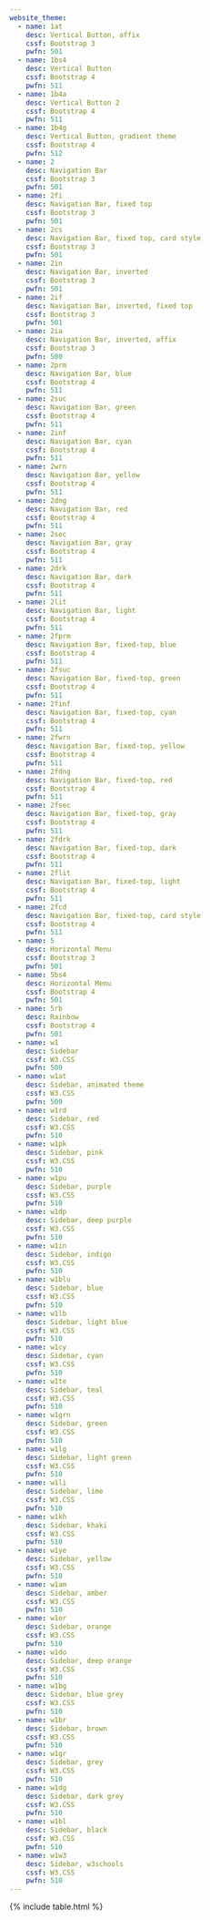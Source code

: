 ```yaml
---
website_theme:
  - name: 1at
    desc: Vertical Button, affix
    cssf: Bootstrap 3
    pwfn: 501
  - name: 1bs4
    desc: Vertical Button
    cssf: Bootstrap 4
    pwfn: 511
  - name: 1b4a
    desc: Vertical Button 2
    cssf: Bootstrap 4
    pwfn: 511
  - name: 1b4g
    desc: Vertical Button, gradient theme
    cssf: Bootstrap 4
    pwfn: 512
  - name: 2
    desc: Navigation Bar
    cssf: Bootstrap 3
    pwfn: 501
  - name: 2fi
    desc: Navigation Bar, fixed top
    cssf: Bootstrap 3
    pwfn: 501
  - name: 2cs
    desc: Navigation Bar, fixed top, card style
    cssf: Bootstrap 3
    pwfn: 501
  - name: 2in
    desc: Navigation Bar, inverted
    cssf: Bootstrap 3
    pwfn: 501
  - name: 2if
    desc: Navigation Bar, inverted, fixed top
    cssf: Bootstrap 3
    pwfn: 501
  - name: 2ia
    desc: Navigation Bar, inverted, affix
    cssf: Bootstrap 3
    pwfn: 500
  - name: 2prm
    desc: Navigation Bar, blue
    cssf: Bootstrap 4
    pwfn: 511
  - name: 2suc
    desc: Navigation Bar, green
    cssf: Bootstrap 4
    pwfn: 511
  - name: 2inf
    desc: Navigation Bar, cyan
    cssf: Bootstrap 4
    pwfn: 511
  - name: 2wrn
    desc: Navigation Bar, yellow
    cssf: Bootstrap 4
    pwfn: 511
  - name: 2dng
    desc: Navigation Bar, red
    cssf: Bootstrap 4
    pwfn: 511
  - name: 2sec
    desc: Navigation Bar, gray
    cssf: Bootstrap 4
    pwfn: 511
  - name: 2drk
    desc: Navigation Bar, dark
    cssf: Bootstrap 4
    pwfn: 511
  - name: 2lit
    desc: Navigation Bar, light
    cssf: Bootstrap 4
    pwfn: 511
  - name: 2fprm
    desc: Navigation Bar, fixed-top, blue
    cssf: Bootstrap 4
    pwfn: 511
  - name: 2fsuc
    desc: Navigation Bar, fixed-top, green
    cssf: Bootstrap 4
    pwfn: 511
  - name: 2finf
    desc: Navigation Bar, fixed-top, cyan
    cssf: Bootstrap 4
    pwfn: 511
  - name: 2fwrn
    desc: Navigation Bar, fixed-top, yellow
    cssf: Bootstrap 4
    pwfn: 511
  - name: 2fdng
    desc: Navigation Bar, fixed-top, red
    cssf: Bootstrap 4
    pwfn: 511
  - name: 2fsec
    desc: Navigation Bar, fixed-top, gray
    cssf: Bootstrap 4
    pwfn: 511
  - name: 2fdrk
    desc: Navigation Bar, fixed-top, dark
    cssf: Bootstrap 4
    pwfn: 511
  - name: 2flit
    desc: Navigation Bar, fixed-top, light
    cssf: Bootstrap 4
    pwfn: 511
  - name: 2fcd
    desc: Navigation Bar, fixed-top, card style
    cssf: Bootstrap 4
    pwfn: 511
  - name: 5
    desc: Horizontal Menu
    cssf: Bootstrap 3
    pwfn: 501
  - name: 5bs4
    desc: Horizontal Menu
    cssf: Bootstrap 4
    pwfn: 501
  - name: 5rb
    desc: Rainbow
    cssf: Bootstrap 4
    pwfn: 501
  - name: w1
    desc: Sidebar
    cssf: W3.CSS
    pwfn: 509
  - name: w1at
    desc: Sidebar, animated theme
    cssf: W3.CSS
    pwfn: 509
  - name: w1rd
    desc: Sidebar, red
    cssf: W3.CSS
    pwfn: 510
  - name: w1pk
    desc: Sidebar, pink
    cssf: W3.CSS
    pwfn: 510
  - name: w1pu
    desc: Sidebar, purple
    cssf: W3.CSS
    pwfn: 510
  - name: w1dp
    desc: Sidebar, deep purple
    cssf: W3.CSS
    pwfn: 510
  - name: w1in
    desc: Sidebar, indigo
    cssf: W3.CSS
    pwfn: 510
  - name: w1blu
    desc: Sidebar, blue
    cssf: W3.CSS
    pwfn: 510
  - name: w1lb
    desc: Sidebar, light blue
    cssf: W3.CSS
    pwfn: 510
  - name: w1cy
    desc: Sidebar, cyan
    cssf: W3.CSS
    pwfn: 510
  - name: w1te
    desc: Sidebar, teal
    cssf: W3.CSS
    pwfn: 510
  - name: w1grn
    desc: Sidebar, green
    cssf: W3.CSS
    pwfn: 510
  - name: w1lg
    desc: Sidebar, light green
    cssf: W3.CSS
    pwfn: 510
  - name: w1li
    desc: Sidebar, lime
    cssf: W3.CSS
    pwfn: 510
  - name: w1kh
    desc: Sidebar, khaki
    cssf: W3.CSS
    pwfn: 510
  - name: w1ye
    desc: Sidebar, yellow
    cssf: W3.CSS
    pwfn: 510
  - name: w1am
    desc: Sidebar, amber
    cssf: W3.CSS
    pwfn: 510
  - name: w1or
    desc: Sidebar, orange
    cssf: W3.CSS
    pwfn: 510
  - name: w1do
    desc: Sidebar, deep orange
    cssf: W3.CSS
    pwfn: 510
  - name: w1bg
    desc: Sidebar, blue grey
    cssf: W3.CSS
    pwfn: 510
  - name: w1br
    desc: Sidebar, brown
    cssf: W3.CSS
    pwfn: 510
  - name: w1gr
    desc: Sidebar, grey
    cssf: W3.CSS
    pwfn: 510
  - name: w1dg
    desc: Sidebar, dark grey
    cssf: W3.CSS
    pwfn: 510
  - name: w1bl
    desc: Sidebar, black
    cssf: W3.CSS
    pwfn: 510
  - name: w1w3
    desc: Sidebar, w3schools
    cssf: W3.CSS
    pwfn: 510
---
```


{% include table.html %}
